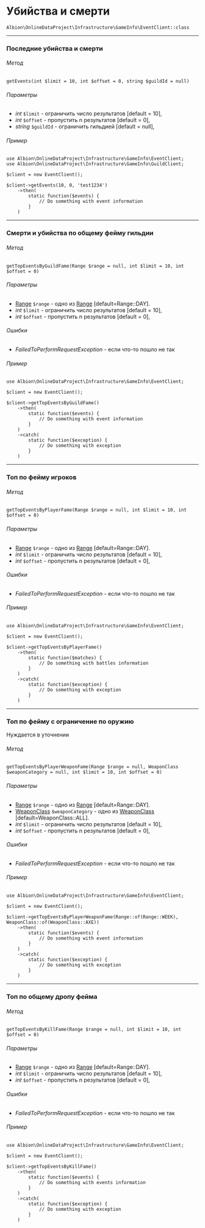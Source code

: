 # Убийства и смерти 

`Albion\OnlineDataProject\Infrastructure\GameInfo\EventClient::class`  

--- 
### Последние убийства и смерти

###### Метод
`getEvents(int $limit = 10, int $offset = 0, string $guildId = null)`

###### Параметры
 * _int_ `$limit` - ограничить число результатов [default = 10],
 * _int_ `$offset` - пропустить n результатов [default = 0],
 * _string_ `$guildId` - ограничить гильдией [default = null], 

###### Пример

```
use Albion\OnlineDataProject\Infrastructure\GameInfo\EventClient;
use Albion\OnlineDataProject\Infrastructure\GameInfo\GuildClient;
  
$client = new EventClient();

$client->getEvents(10, 0, 'test1234')
    ->then(
        static function($events) {
            // Do something with event information
        }
    )
```
--- 
### Смерти и убийства по общему фейму гильдии

###### Метод
`getTopEventsByGuildFame(Range $range = null, int $limit = 10, int $offset = 0)`

###### Параметры
 * [Range](range.md) `$range` - одно из [Range](range.md) [default=Range::DAY].
 * _int_ `$limit` - ограничить число результатов [default = 10],
 * _int_ `$offset` - пропустить n результатов [default = 0],

###### Ошибки
 * _FailedToPerformRequestException_ - если что-то пошло не так

###### Пример

```
use Albion\OnlineDataProject\Infrastructure\GameInfo\EventClient;
 
$client = new EventClient();

$client->getTopEventsByGuildFame()
    ->then(
        static function($events) {
            // Do something with event information
        }
    )
    ->catch(
        static function($exception) {
            // Do something with exception
        }
    )
```
--- 
### Топ по фейму игроков 

###### Метод
`getTopEventsByPlayerFame(Range $range = null, int $limit = 10, int $offset = 0)` 

###### Параметры
* [Range](range.md) `$range` - одно из [Range](range.md) [default=Range::DAY].
* _int_ `$limit` - ограничить число результатов [default = 10],
* _int_ `$offset` - пропустить n результатов [default = 0],

###### Ошибки
 * _FailedToPerformRequestException_ - если что-то пошло не так

###### Пример

```
use Albion\OnlineDataProject\Infrastructure\GameInfo\EventClient;
 
$client = new EventClient();

$client->getTopEventsByPlayerFame()
    ->then(
        static function($matches) {
            // Do something with battles information
        }
    )
    ->catch(
        static function($exception) {
            // Do something with exception
        }
    )
```
--- 
### Топ по фейму с ограничение по оружию

Нуждается в уточнении

###### Метод
`getTopEventsByPlayerWeaponFame(Range $range = null, WeaponClass $weaponCategory = null, int $limit = 10, int $offset = 0)`

###### Параметры
* [Range](range.md) `$range` - одно из [Range](range.md) [default=Range::DAY].
* [WeaponClass](weaponClass.md) `$weaponCategory` - одно из [WeaponClass](weaponClass.md) [default=WeaponClass::ALL].
* _int_ `$limit` - ограничить число результатов [default = 10],
* _int_ `$offset` - пропустить n результатов [default = 0],

###### Ошибки
 * _FailedToPerformRequestException_ - если что-то пошло не так

###### Пример

```
use Albion\OnlineDataProject\Infrastructure\GameInfo\EventClient;
 
$client = new EventClient();

$client->getTopEventsByPlayerWeaponFame(Range::of(Range::WEEK), WeaponClass::of(WeaponClass::AXE))
    ->then(
        static function($events) {
            // Do something with event information
        }
    )
    ->catch(
        static function($exception) {
            // Do something with exception
        }
    )
```
--- 
### Топ по общему дропу фейма

###### Метод
`getTopEventsByKillFame(Range $range = null, int $limit = 10, int $offset = 0)`

###### Параметры
* [Range](range.md) `$range` - одно из [Range](range.md) [default=Range::DAY].
* _int_ `$limit` - ограничить число результатов [default = 10],
* _int_ `$offset` - пропустить n результатов [default = 0],

###### Ошибки
 * _FailedToPerformRequestException_ - если что-то пошло не так

###### Пример

```
use Albion\OnlineDataProject\Infrastructure\GameInfo\EventClient;
 
$client = new EventClient();

$client->getTopEventsByKillFame()
    ->then(
        static function($events) {
            // Do something with events information
        }
    )
    ->catch(
        static function($exception) {
            // Do something with exception
        }
    )
```